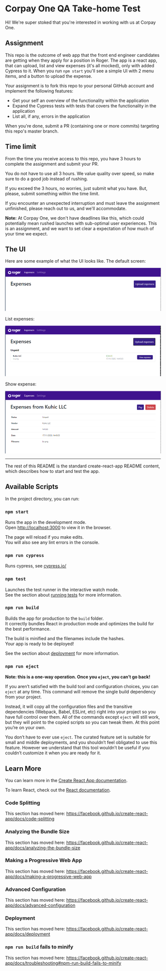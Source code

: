 # Corpay One QA Take-home Test

Hi! We're super stoked that you're interested in working with us at Corpay One.

## Assignment

This repo is the outcome of web app that the front end engineer candidates are getting when they apply for a position in Roger. The app is a react app, that can upload, list and view expenses (it's all mocked), only with added Cypress to it. When you run `npm start` you'll see a simple UI with 2 menu items, and a button to upload the expense.

Your assignment is to fork this repo to your personal GitHub account and implement the following features:

- Get your self an overview of the functionality within the application
- Expand the Cypress tests with tests that covers the functionality in the application
- List all, if any, errors in the application

When you're done, submit a PR (containing one or more commits) targeting this repo's master branch.

## Time limit

From the time you receive access to this repo, you have 3 hours to complete the assignment and submit your PR.

You do not have to use all 3 hours. We value quality over speed, so make sure to do a good job instead of rushing.

If you exceed the 3 hours, no worries, just submit what you have. But, please, submit something within the time limit.

If you encounter an unexpected interruption and must leave the assignment unfinished, please reach out to us, and we'll accommodate.

**Note:** At Corpay One, we don't have deadlines like this, which could potentially mean rushed launches with sub-optimal user experiences. This is an assignment, and we want to set clear a expectation of how much of your time we expect.

## The UI

Here are some example of what the UI looks like. 
The default screen:

![The default screen](docs/images/start.png)

List expenses:

![List expenses](docs/images/list.png)

Show expense:

![Show expense](docs/images/details.png)

---

The rest of this README is the standard create-react-app README content, which describes how to start and test the app.

## Available Scripts

In the project directory, you can run:

### `npm start`

Runs the app in the development mode.<br>
Open [http://localhost:3000](http://localhost:3000) to view it in the browser.

The page will reload if you make edits.<br>
You will also see any lint errors in the console.

### `npm run cypress`

Runs cypress, see [cypress.io/](https://www.cypress.io/)

### `npm test`

Launches the test runner in the interactive watch mode.<br>
See the section about [running tests](https://facebook.github.io/create-react-app/docs/running-tests) for more information.

### `npm run build`

Builds the app for production to the `build` folder.<br>
It correctly bundles React in production mode and optimizes the build for the best performance.

The build is minified and the filenames include the hashes.<br>
Your app is ready to be deployed!

See the section about [deployment](https://facebook.github.io/create-react-app/docs/deployment) for more information.

### `npm run eject`

**Note: this is a one-way operation. Once you `eject`, you can’t go back!**

If you aren’t satisfied with the build tool and configuration choices, you can `eject` at any time. This command will remove the single build dependency from your project.

Instead, it will copy all the configuration files and the transitive dependencies (Webpack, Babel, ESLint, etc) right into your project so you have full control over them. All of the commands except `eject` will still work, but they will point to the copied scripts so you can tweak them. At this point you’re on your own.

You don’t have to ever use `eject`. The curated feature set is suitable for small and middle deployments, and you shouldn’t feel obligated to use this feature. However we understand that this tool wouldn’t be useful if you couldn’t customize it when you are ready for it.

## Learn More

You can learn more in the [Create React App documentation](https://facebook.github.io/create-react-app/docs/getting-started).

To learn React, check out the [React documentation](https://reactjs.org/).

### Code Splitting

This section has moved here: https://facebook.github.io/create-react-app/docs/code-splitting

### Analyzing the Bundle Size

This section has moved here: https://facebook.github.io/create-react-app/docs/analyzing-the-bundle-size

### Making a Progressive Web App

This section has moved here: https://facebook.github.io/create-react-app/docs/making-a-progressive-web-app

### Advanced Configuration

This section has moved here: https://facebook.github.io/create-react-app/docs/advanced-configuration

### Deployment

This section has moved here: https://facebook.github.io/create-react-app/docs/deployment

### `npm run build` fails to minify

This section has moved here: https://facebook.github.io/create-react-app/docs/troubleshooting#npm-run-build-fails-to-minify
